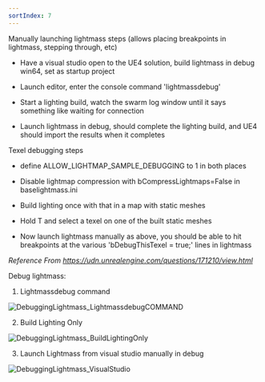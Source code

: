 ```yaml
---
sortIndex: 7
---
```


Manually launching lightmass steps (allows placing breakpoints in lightmass, stepping through, etc)

- Have a visual studio open to the UE4 solution, build lightmass in debug win64, set as startup project

- Launch editor, enter the console command 'lightmassdebug'

- Start a lighting build, watch the swarm log window until it says something like waiting for connection

- Launch lightmass in debug, should complete the lighting build, and UE4 should import the results when it completes

Texel debugging steps

- define ALLOW_LIGHTMAP_SAMPLE_DEBUGGING to 1 in both places

- Disable lightmap compression with bCompressLightmaps=False in baselightmass.ini

- Build lighting once with that in a map with static meshes

- Hold T and select a texel on one of the built static meshes

- Now launch lightmass manually as above, you should be able to hit breakpoints at the various 'bDebugThisTexel = true;' lines in lightmass

*Reference From <https://udn.unrealengine.com/questions/171210/view.html>*

Debug lightmass:

1. Lightmassdebug command

![DebuggingLightmass_LightmassdebugCOMMAND](......\assets\DebuggingLightmass_LightmassdebugCOMMAND.png)

2. Build Lighting Only

![DebuggingLightmass_BuildLightingOnly](......\assets\DebuggingLightmass_BuildLightingOnly.png)

3. Launch Lightmass from visual studio manually in debug

![DebuggingLightmass_VisualStudio](......\assets\DebuggingLightmass_VisualStudio.png)
